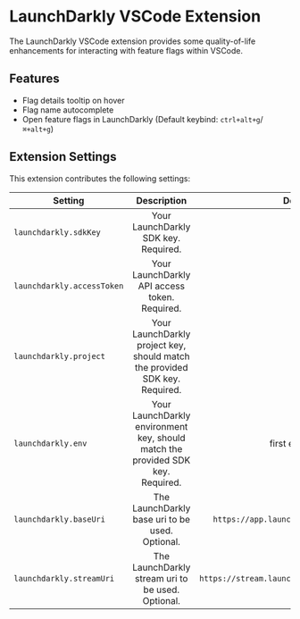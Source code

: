 # LaunchDarkly VSCode Extension

The LaunchDarkly VSCode extension provides some quality-of-life enhancements for interacting with feature flags within VSCode.

## Features

- Flag details tooltip on hover
- Flag name autocomplete
- Open feature flags in LaunchDarkly (Default keybind: `ctrl+alt+g`/`⌘+alt+g`)

## Extension Settings

This extension contributes the following settings:

| Setting                      | Description                                                                     | Default value                     |
| ---------------------------- |:-------------------------------------------------------------------------------:| --------------------------------: |
| `launchdarkly.sdkKey`        | Your LaunchDarkly SDK key. Required.                                            | undefined                         |
| `launchdarkly.accessToken`   | Your LaunchDarkly API access token. Required.                                   | undefined                         |
| `launchdarkly.project`       | Your LaunchDarkly project key, should match the provided SDK key. Required.     | undefined                         |
| `launchdarkly.env`           | Your LaunchDarkly environment key, should match the provided SDK key. Required. | first environment                 |
| `launchdarkly.baseUri`       | The LaunchDarkly base uri to be used. Optional.                                 | `https://app.launchdarkly.com`    |
| `launchdarkly.streamUri`     | The LaunchDarkly stream uri to be used. Optional.                               | `https://stream.launchdarkly.com` |